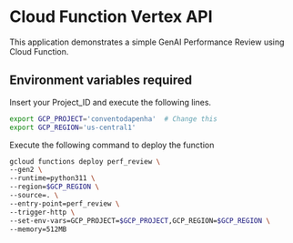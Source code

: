 # Cloud Function Vertex API

This application demonstrates a simple GenAI Performance Review using Cloud Function.


## Environment variables required

Insert your Project_ID and execute the following lines.

```bash
export GCP_PROJECT='conventodapenha'  # Change this
export GCP_REGION='us-central1'  
```

Execute the following command to deploy the function

   ```bash
   gcloud functions deploy perf_review \
   --gen2 \
   --runtime=python311 \
   --region=$GCP_REGION \
   --source=. \
   --entry-point=perf_review \
   --trigger-http \
   --set-env-vars=GCP_PROJECT=$GCP_PROJECT,GCP_REGION=$GCP_REGION \
   --memory=512MB
   ```